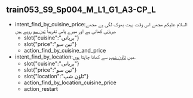 ## train053_S9_Sp004_M_L1_G1_A3-CP_L
* intent_find_by_cuisine_price:السلام علیکم مجھے اس وقت بہت بھوک لگی ہے مجھے [بریانی](cuisine) کھانی ہے اور میرے پاس تقریباً [تین سو](price) روپے ہیں.
	- slot{"cuisine":"بریانی"}
	- slot{"price":"تین سو"}
	- action_find_by_cuisine_and_price
* intent_find_by_location:میں [ٹاؤن شپ](location) سے کھانا چاہتا ہوں.
	- slot{"cuisine":"بریانی"}
	- slot{"price":"تین سو"}
	- slot{"location":"ٹاؤن شپ"}
	- action_find_by_location_cuisine_price
	- action_restart